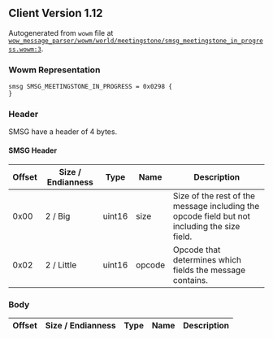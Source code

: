 ## Client Version 1.12

Autogenerated from `wowm` file at [`wow_message_parser/wowm/world/meetingstone/smsg_meetingstone_in_progress.wowm:3`](https://github.com/gtker/wow_messages/tree/main/wow_message_parser/wowm/world/meetingstone/smsg_meetingstone_in_progress.wowm#L3).

### Wowm Representation
```rust,ignore
smsg SMSG_MEETINGSTONE_IN_PROGRESS = 0x0298 {
}
```
### Header
SMSG have a header of 4 bytes.

#### SMSG Header
| Offset | Size / Endianness | Type   | Name   | Description |
| ------ | ----------------- | ------ | ------ | ----------- |
| 0x00   | 2 / Big           | uint16 | size   | Size of the rest of the message including the opcode field but not including the size field.|
| 0x02   | 2 / Little        | uint16 | opcode | Opcode that determines which fields the message contains.|
### Body
| Offset | Size / Endianness | Type | Name | Description |
| ------ | ----------------- | ---- | ---- | ----------- |
